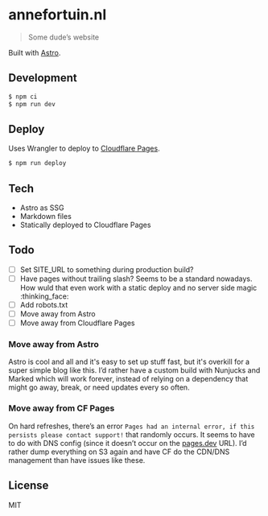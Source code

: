 # annefortuin.nl

> Some dude’s website

Built with [Astro](https://astro.build/).

## Development

```bash
$ npm ci
$ npm run dev
```

## Deploy

Uses Wrangler to deploy to [Cloudflare Pages](https://pages.cloudflare.com/).

```bash
$ npm run deploy
```

## Tech

- Astro as SSG
- Markdown files
- Statically deployed to Cloudflare Pages

## Todo

- [ ] Set SITE_URL to something during production build?
- [ ] Have pages without trailing slash? Seems to be a standard nowadays. How wuld that even work with a static deploy and no server side magic :thinking_face:
- [ ] Add robots.txt
- [ ] Move away from Astro 
- [ ] Move away from Cloudflare Pages

### Move away from Astro

Astro is cool and all and it's easy to set up stuff fast, but it's overkill for a super simple blog like this. I’d rather have a custom build with Nunjucks and Marked which will work forever, instead of relying on a dependency that might go away, break, or need updates every so often.

### Move away from CF Pages

On hard refreshes, there’s an error `Pages had an internal error, if this persists please contact support!` that randomly occurs. It seems to have to do with DNS config (since it doesn’t occur on the [pages.dev](https://annefortuin-nl.pages.dev) URL). I’d rather dump everything on S3 again and have CF do the CDN/DNS management than have issues like these.

## License

MIT
